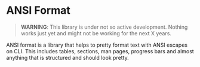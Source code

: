 ANSI Format
===========
> **WARNING**: This library is under not so active development. Nothing works
> just yet and might not be working for the next X years.

ANSI format is a library that helps to pretty format text with ANSI escapes on
CLI. This includes tables, sections, man pages, progress bars and almost anything
that is structured and should look pretty.
